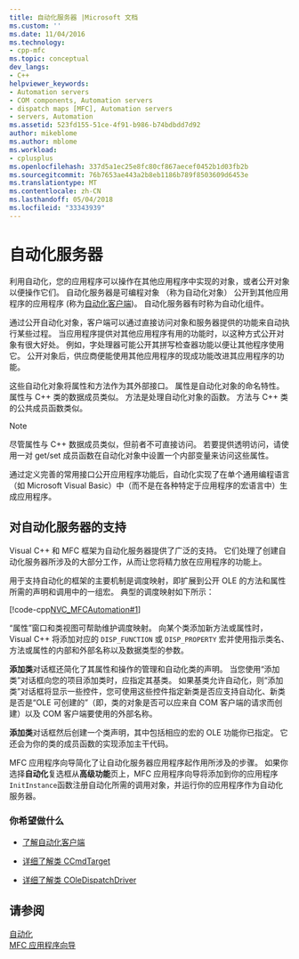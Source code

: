 ```yaml
---
title: 自动化服务器 |Microsoft 文档
ms.custom: ''
ms.date: 11/04/2016
ms.technology:
- cpp-mfc
ms.topic: conceptual
dev_langs:
- C++
helpviewer_keywords:
- Automation servers
- COM components, Automation servers
- dispatch maps [MFC], Automation servers
- servers, Automation
ms.assetid: 523fd155-51ce-4f91-b986-b74bdbdd7d92
author: mikeblome
ms.author: mblome
ms.workload:
- cplusplus
ms.openlocfilehash: 337d5a1ec25e8fc80cf867aecef0452b1d03fb2b
ms.sourcegitcommit: 76b7653ae443a2b8eb1186b789f8503609d6453e
ms.translationtype: MT
ms.contentlocale: zh-CN
ms.lasthandoff: 05/04/2018
ms.locfileid: "33343939"
---
```

# <a name="automation-servers"></a>自动化服务器
利用自动化，您的应用程序可以操作在其他应用程序中实现的对象，或者公开对象以便操作它们。 自动化服务器是可编程对象 （称为自动化对象） 公开到其他应用程序的应用程序 (称为[自动化客户端](../mfc/automation-clients.md))。 自动化服务器有时称为自动化组件。  
  
 通过公开自动化对象，客户端可以通过直接访问对象和服务器提供的功能来自动执行某些过程。 当应用程序提供对其他应用程序有用的功能时，以这种方式公开对象有很大好处。 例如，字处理器可能公开其拼写检查器功能以便让其他程序使用它。 公开对象后，供应商便能使用其他应用程序的现成功能改进其应用程序的功能。  
  
 这些自动化对象将属性和方法作为其外部接口。 属性是自动化对象的命名特性。 属性与 C++ 类的数据成员类似。 方法是处理自动化对象的函数。 方法与 C++ 类的公共成员函数类似。  
  
> [!NOTE]
>  尽管属性与 C++ 数据成员类似，但前者不可直接访问。 若要提供透明访问，请使用一对 get/set 成员函数在自动化对象中设置一个内部变量来访问这些属性。  
  
 通过定义完善的常用接口公开应用程序功能后，自动化实现了在单个通用编程语言（如 Microsoft Visual Basic）中（而不是在各种特定于应用程序的宏语言中）生成应用程序。  
  
##  <a name="_core_support_for_automation_servers"></a> 对自动化服务器的支持  
 Visual C++ 和 MFC 框架为自动化服务器提供了广泛的支持。 它们处理了创建自动化服务器所涉及的大部分工作，从而让您将精力放在应用程序的功能上。  
  
 用于支持自动化的框架的主要机制是调度映射，即扩展到公开 OLE 的方法和属性所需的声明和调用中的一组宏。 典型的调度映射如下所示：  
  
 [!code-cpp[NVC_MFCAutomation#1](../mfc/codesnippet/cpp/automation-servers_1.cpp)]  
  
 “属性”窗口和类视图可帮助维护调度映射。 向某个类添加新方法或属性时，Visual C++ 将添加对应的 `DISP_FUNCTION` 或 `DISP_PROPERTY` 宏并使用指示类名、方法或属性的内部和外部名称以及数据类型的参数。  
  
 **添加类**对话框还简化了其属性和操作的管理和自动化类的声明。 当您使用“添加类”对话框向您的项目添加类时，应指定其基类。 如果基类允许自动化，则“添加类”对话框将显示一些控件，您可使用这些控件指定新类是否应支持自动化、新类是否是“OLE 可创建的”（即，类的对象是否可以应来自 COM 客户端的请求而创建）以及 COM 客户端要使用的外部名称。  
  
 **添加类**对话框然后创建一个类声明，其中包括相应的宏的 OLE 功能你已指定。 它还会为你的类的成员函数的实现添加主干代码。  
  
 MFC 应用程序向导简化了让自动化服务器应用程序起作用所涉及的步骤。 如果你选择**自动化**复选框从**高级功能**页上，MFC 应用程序向导将添加到你的应用程序`InitInstance`函数注册自动化所需的调用对象，并运行你的应用程序作为自动化服务器。  
  
### <a name="what-do-you-want-to-do"></a>你希望做什么  
  
-   [了解自动化客户端](../mfc/automation-clients.md)  
  
-   [详细了解类 CCmdTarget](../mfc/reference/ccmdtarget-class.md)  
  
-   [详细了解类 COleDispatchDriver](../mfc/reference/coledispatchdriver-class.md)  
  
## <a name="see-also"></a>请参阅  
 [自动化](../mfc/automation.md)   
 [MFC 应用程序向导](../mfc/reference/mfc-application-wizard.md)

